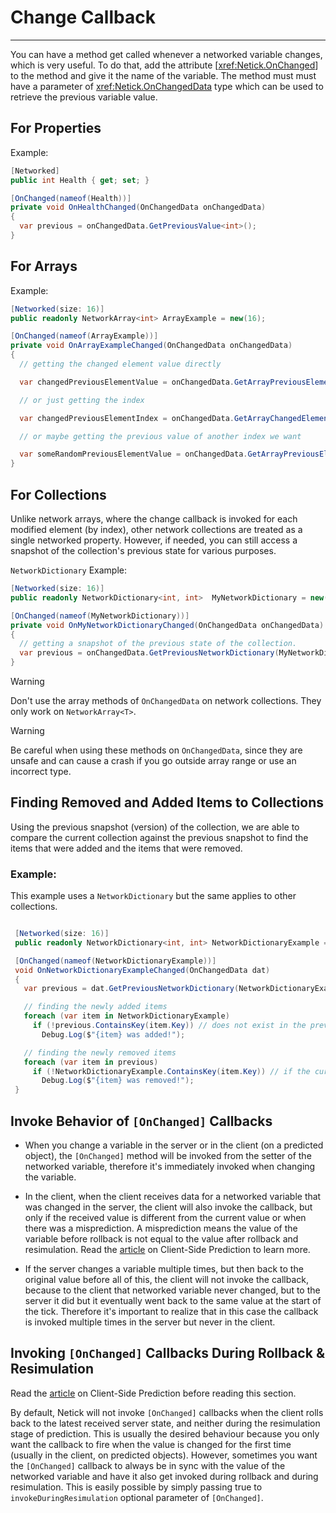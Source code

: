 # Change Callback

---

You can have a method get called whenever a networked variable changes, which is very useful. To do that, add the attribute [<xref:Netick.OnChanged>] to the method and give it the name of the variable. The method must must have a parameter of <xref:Netick.OnChangedData> type which can be used to retrieve the previous variable value.

## For Properties

Example:

```csharp
[Networked]
public int Health { get; set; }

[OnChanged(nameof(Health))]
private void OnHealthChanged(OnChangedData onChangedData)
{
  var previous = onChangedData.GetPreviousValue<int>();
}
```

## For Arrays

Example:

```csharp
[Networked(size: 16)]
public readonly NetworkArray<int> ArrayExample = new(16);

[OnChanged(nameof(ArrayExample))]
private void OnArrayExampleChanged(OnChangedData onChangedData)
{
  // getting the changed element value directly

  var changedPreviousElementValue = onChangedData.GetArrayPreviousElementValue<int>();

  // or just getting the index

  var changedPreviousElementIndex = onChangedData.GetArrayChangedElementIndex();

  // or maybe getting the previous value of another index we want

  var someRandomPreviousElementValue = onChangedData.GetArrayPreviousElementValue<int>(13);
}
```

## For Collections

Unlike network arrays, where the change callback is invoked for each modified element (by index), other network collections are treated as a single networked property. However, if needed, you can still access a snapshot of the collection's previous state for various purposes.

`NetworkDictionary` Example:

```csharp
[Networked(size: 16)] 
public readonly NetworkDictionary<int, int>  MyNetworkDictionary = new(16);

[OnChanged(nameof(MyNetworkDictionary))]
private void OnMyNetworkDictionaryChanged(OnChangedData onChangedData)
{
  // getting a snapshot of the previous state of the collection.
  var previous = onChangedData.GetPreviousNetworkDictionary(MyNetworkDictionary);
}
```

> [!WARNING]
> Don't use the array methods of `OnChangedData` on network collections. They only work on `NetworkArray<T>`.

> [!WARNING]
> Be careful when using these methods on `OnChangedData`, since they are unsafe and can cause a crash if you go outside array range or use an incorrect type.

## Finding Removed and Added Items to Collections

Using the previous snapshot (version) of the collection, we are able to compare the current collection against the previous snapshot to find the items that were added and the items that were removed.

### Example:

This example uses a `NetworkDictionary` but the same applies to other collections.

```cs

 [Networked(size: 16)]
 public readonly NetworkDictionary<int, int> NetworkDictionaryExample = new(16);

 [OnChanged(nameof(NetworkDictionaryExample))]
 void OnNetworkDictionaryExampleChanged(OnChangedData dat)
 {
   var previous = dat.GetPreviousNetworkDictionary(NetworkDictionaryExample);

   // finding the newly added items
   foreach (var item in NetworkDictionaryExample)
     if (!previous.ContainsKey(item.Key)) // does not exist in the previous version of the collection, meaning it's a new item.
       Debug.Log($"{item} was added!");

   // finding the newly removed items
   foreach (var item in previous)
     if (!NetworkDictionaryExample.ContainsKey(item.Key)) // if the current version of the collection does not have the item, it means it was removed.
       Debug.Log($"{item} was removed!");
 }
```

## Invoke Behavior of `[OnChanged]` Callbacks

* When you change a variable in the server or in the client (on a predicted object), the `[OnChanged]` method will be invoked from the setter of the networked variable, therefore it's immediately invoked when changing the variable.

* In the client, when the client receives data for a networked variable that was changed in the server, the client will also invoke the callback, but only if the received value is different from the current value or when there was a misprediction. A misprediction means the value of the variable before rollback is not equal to the value after rollback and resimulation. Read the [article](understanding-client-side-prediction/understanding-client-side-prediction.md) on Client-Side Prediction to learn more.

* If the server changes a variable multiple times, but then back to the original value before all of this, the client will not invoke the callback, because to the client that networked variable never changed, but to the server it did but it eventually went back to the same value at the start of the tick. Therefore it's important to realize that in this case the callback is invoked multiple times in the server but never in the client.

## Invoking `[OnChanged]` Callbacks During Rollback & Resimulation

Read the [article](understanding-client-side-prediction/understanding-client-side-prediction.md) on Client-Side Prediction before reading this section.

By default, Netick will not invoke `[OnChanged]` callbacks when the client rolls back to the latest received server state, and neither during the resimulation stage of prediction. This is usually the desired behaviour because you only want the callback to fire when the value is changed for the first time (usually in the client, on predicted objects). However, sometimes you want the `[OnChanged]` callback to always be in sync with the value of the networked variable and have it also get invoked during rollback and during resimulation. This is easily possible by simply passing true to `invokeDuringResimulation` optional parameter of `[OnChanged]`.